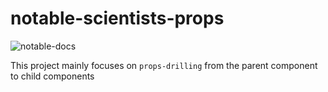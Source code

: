 # notable-scientists-props

![notable-docs](https://user-images.githubusercontent.com/85868026/197877114-58424187-f060-434d-b5e0-36f023c2466f.png)

This project mainly focuses on `props-drilling` from the parent component <Gallery/> to child components <Profile/>
